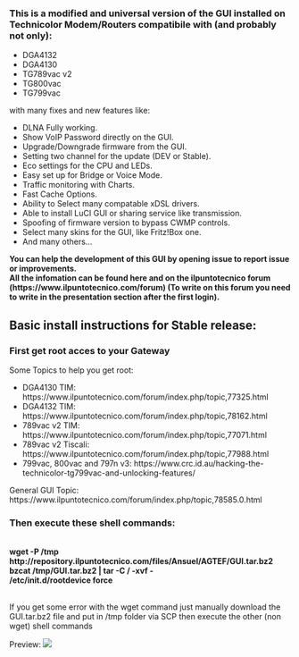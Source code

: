<h3><strong>This is a modified and universal version of the GUI installed on Technicolor Modem/Routers compatibile with (and probably not only):</strong></h3>
  <ul>
  <li>DGA4132</li>
  <li>DGA4130</li>
  <li>TG789vac v2</li>
  <li>TG800vac</li>
  <li>TG799vac</li>
  </ul>
with many fixes and new features like:
<ul>
<li>DLNA Fully working.</li>
<li>Show VoIP Password directly on the GUI.</li>
<li>Upgrade/Downgrade firmware from the GUI.</li>
<li>Setting two channel for the update (DEV or Stable).</li>
<li>Eco settings for the CPU and LEDs.</li>
<li>Easy set up for Bridge or Voice Mode.</li>
<li>Traffic monitoring with Charts.</li>
<li>Fast Cache Options.</li>
<li>Ability to Select many compatable xDSL drivers.</li>
<li>Able to install LuCI GUI or sharing service like transmission.</li>
<li>Spoofing of firmware version to bypass CWMP controls.</li>
<li>Select many skins for the GUI, like Fritz!Box one.</li>
<li>And many others...</li>
</ul>
<p><strong>You can help the development of this GUI by opening issue to report issue or improvements.</strong><br /><strong>All the infomation can be found here and on the ilpuntotecnico forum (https://www.ilpuntotecnico.com/forum) (To write on this forum you need to write in the presentation section after the first login).</strong></p>

<h2><strong>Basic install instructions for Stable release:</strong></h2>

<h3><strong>First get root acces to your Gateway</strong></h3>
Some Topics to help you get root:
<ul>
<li>DGA4130 TIM: https://www.ilpuntotecnico.com/forum/index.php/topic,77325.html</li>
<li>DGA4132 TIM: https://www.ilpuntotecnico.com/forum/index.php/topic,78162.html</li>
<li>789vac v2 TIM: https://www.ilpuntotecnico.com/forum/index.php/topic,77071.html</li>
<li>789vac v2 Tiscali: https://www.ilpuntotecnico.com/forum/index.php/topic,77988.html</li>
<li>799vac, 800vac and 797n v3: https://www.crc.id.au/hacking-the-technicolor-tg799vac-and-unlocking-features/
</ul>
General GUI Topic: https://www.ilpuntotecnico.com/forum/index.php/topic,78585.0.html

<h3>Then execute these shell commands:</h3><br />
<strong>wget -P /tmp http://repository.ilpuntotecnico.com/files/Ansuel/AGTEF/GUI.tar.bz2<br />
bzcat /tmp/GUI.tar.bz2 | tar -C / -xvf -<br />
/etc/init.d/rootdevice force<br /><br /></strong>

If you get some error with the wget command just manually download the GUI.tar.bz2 file and put in /tmp folder via SCP then execute the other (non wget) shell commands

Preview:
<img src="https://i.imgur.com/ZcSANgW.png">

